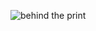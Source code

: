 ![behind the print](https://github.com/AmandaCylleno/multicolour/assets/145169742/7856d65f-8ac1-49fd-9f25-6258316cff74)
